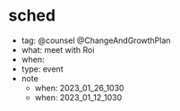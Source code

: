 # sched
- tag: @counsel @ChangeAndGrowthPlan
- what: meet with Roi
- when:
- type: event
- note
  - when: 2023_01_26_1030
  - when: 2023_01_12_1030
